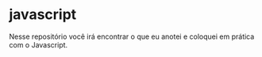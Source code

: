 # javascript
Nesse repositório você irá encontrar o que eu anotei e coloquei em prática com o Javascript.
